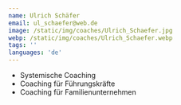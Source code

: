 ```yaml
---
name: Ulrich Schäfer
email: ul_schaefer@web.de
image: /static/img/coaches/Ulrich_Schaefer.jpg
webp: /static/img/coaches/Ulrich_Schaefer.webp
tags: ''
languages: 'de'
---
```


<ul><li>Systemische Coaching</li><li>Coaching für Führungskräfte</li><li>Coaching für Familienunternehmen</li></ul>